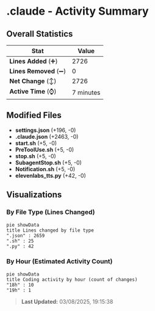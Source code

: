 # .claude - Activity Summary 

## Overall Statistics

| Stat                   | Value                                                             |
| ---------------------- | ----------------------------------------------------------------- |
| **Lines Added** (➕)   | 2726                                          |
| **Lines Removed** (➖) | 0                                        |
| **Net Change** (↕)    | 2726                |
| **Active Time** (⌚)   | 7 minutes |


## Modified Files
- **settings.json** (+196, -0)
- **.claude.json** (+2463, -0)
- **start.sh** (+5, -0)
- **PreToolUse.sh** (+5, -0)
- **stop.sh** (+5, -0)
- **SubagentStop.sh** (+5, -0)
- **Notification.sh** (+5, -0)
- **elevenlabs_tts.py** (+42, -0)

## Visualizations

### By File Type (Lines Changed)

```mermaid
pie showData
title Lines changed by file type
".json" : 2659
".sh" : 25
".py" : 42
```

### By Hour (Estimated Activity Count)

```mermaid
pie showData
title Coding activity by hour (count of changes)
"18h" : 10
"19h" : 1
```


> **Last Updated:** 03/08/2025, 19:15:38